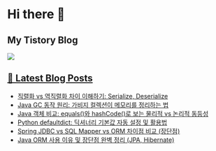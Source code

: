 # Hi there 👋

## My Tistory Blog

<p>
    <a href="https://kylo8.tistory.com"><img src="https://img.shields.io/badge/Tistory-000000?style=flat-square&logo=Tistory&logoColor=white"/>
</p>

## 📕 Latest Blog Posts

<ul><li><a href='https://kylo8.tistory.com/entry/%EC%A7%81%EB%A0%AC%ED%99%94-vs-%EC%97%AD%EC%A7%81%EB%A0%AC%ED%99%94-%EC%B0%A8%EC%9D%B4-%EC%9D%B4%ED%95%B4%ED%95%98%EA%B8%B0-Serialize-Deserialize' target='_blank'>직렬화 vs 역직렬화 차이 이해하기: Serialize, Deserialize</a></li><li><a href='https://kylo8.tistory.com/entry/Java-GC-%EB%8F%99%EC%9E%91-%EC%9B%90%EB%A6%AC-%EA%B0%80%EB%B9%84%EC%A7%80-%EC%BB%AC%EB%A0%89%EC%85%98%EC%9D%B4-%EB%A9%94%EB%AA%A8%EB%A6%AC%EB%A5%BC-%EC%A0%95%EB%A6%AC%ED%95%98%EB%8A%94-%EB%B2%95' target='_blank'>Java GC 동작 원리: 가비지 컬렉션이 메모리를 정리하는 법</a></li><li><a href='https://kylo8.tistory.com/entry/Java-%EA%B0%9D%EC%B2%B4-%EB%B9%84%EA%B5%90-equals%EC%99%80-hashCode%EB%A1%9C-%EB%B3%B4%EB%8A%94-%EB%AC%BC%EB%A6%AC%EC%A0%81-vs-%EB%85%BC%EB%A6%AC%EC%A0%81-%EB%8F%99%EB%93%B1%EC%84%B1' target='_blank'>Java 객체 비교: equals()와 hashCode()로 보는 물리적 vs 논리적 동등성</a></li><li><a href='https://kylo8.tistory.com/entry/Python-defaultdict-%EB%94%95%EC%85%94%EB%84%88%EB%A6%AC-%EA%B8%B0%EB%B3%B8%EA%B0%92-%EC%9E%90%EB%8F%99-%EC%84%A4%EC%A0%95-%EB%B0%8F-%ED%99%9C%EC%9A%A9%EB%B2%95' target='_blank'>Python defaultdict: 딕셔너리 기본값 자동 설정 및 활용법</a></li><li><a href='https://kylo8.tistory.com/entry/Spring-JDBC-vs-SQL-Mapper-vs-ORM-%EC%B0%A8%EC%9D%B4%EC%A0%90-%EB%B9%84%EA%B5%90-%EC%9E%A5%EB%8B%A8%EC%A0%90' target='_blank'>Spring JDBC vs SQL Mapper vs ORM 차이점 비교 (장단점)</a></li><li><a href='https://kylo8.tistory.com/entry/Java-ORM-%EC%82%AC%EC%9A%A9-%EC%9D%B4%EC%9C%A0-%EB%B0%8F-%EC%9E%A5%EB%8B%A8%EC%A0%90-%EC%99%84%EB%B2%BD-%EC%A0%95%EB%A6%AC-JPA-Hibernate' target='_blank'>Java ORM 사용 이유 및 장단점 완벽 정리 (JPA, Hibernate)</a></li></ul>